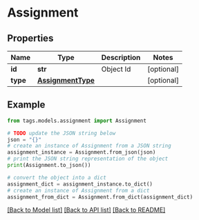 # Assignment


## Properties

Name | Type | Description | Notes
------------ | ------------- | ------------- | -------------
**id** | **str** | Object Id | [optional] 
**type** | [**AssignmentType**](AssignmentType.md) |  | [optional] 

## Example

```python
from tags.models.assignment import Assignment

# TODO update the JSON string below
json = "{}"
# create an instance of Assignment from a JSON string
assignment_instance = Assignment.from_json(json)
# print the JSON string representation of the object
print(Assignment.to_json())

# convert the object into a dict
assignment_dict = assignment_instance.to_dict()
# create an instance of Assignment from a dict
assignment_from_dict = Assignment.from_dict(assignment_dict)
```
[[Back to Model list]](../README.md#documentation-for-models) [[Back to API list]](../README.md#documentation-for-api-endpoints) [[Back to README]](../README.md)


